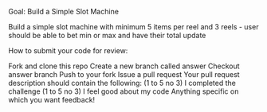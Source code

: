 Goal: Build a Simple Slot Machine

Build a simple slot machine with minimum 5 items per reel and 3 reels - user should be able to bet min or max and have their total update

How to submit your code for review:

Fork and clone this repo
Create a new branch called answer
Checkout answer branch
Push to your fork
Issue a pull request
Your pull request description should contain the following:
(1 to 5 no 3) I completed the challenge
(1 to 5 no 3) I feel good about my code
Anything specific on which you want feedback!
